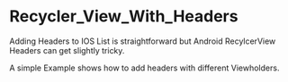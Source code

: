 # Recycler_View_With_Headers

Adding Headers to IOS List is straightforward but Android RecylcerView Headers can get slightly tricky.

A simple Example shows how to add headers with different Viewholders.

